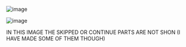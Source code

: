 ![image](https://github.com/gregbg218/DSA/assets/72642906/fcb03162-a963-4631-8736-c78073f02b9d)

![image](https://github.com/gregbg218/DSA/assets/72642906/39c2df5b-11fe-4c5f-bacc-3d03d97ff272)


IN THIS IMAGE THE SKIPPED OR CONTINUE PARTS ARE NOT SHON (I HAVE MADE SOME OF THEM THOUGH)
